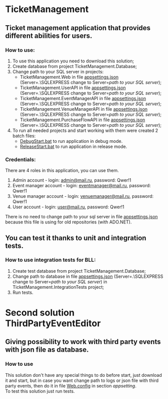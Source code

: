 
# TicketManagement
## Ticket management application that provides different abilities for users.
### How to use:
1. To use this application you need to download this solution;
2. Create database from project TicketManagement.Database;
3. Change path to your SQL server in projects:
    - TicketManagement.Web in file [appsettings.json](https://github.com/EPAM-Gomel-NET-Lab/IlyaRebikau/blob/develop/src/TicketManagement.Web/appsettings.json "Database config") (Server=.\\SQLEXPRESS change to Server=*path to your SQL server*);
    - TicketManagement.UserAPI in file [appsettings.json](https://github.com/EPAM-Gomel-NET-Lab/IlyaRebikau/blob/develop/src/TicketManagement.UserAPI/appsettings.json "Database config") (Server=.\\SQLEXPRESS change to Server=*path to your SQL server*);
    - TicketManagement.EventManagerAPI in file [appsettings.json](https://github.com/EPAM-Gomel-NET-Lab/IlyaRebikau/blob/develop/src/TicketManagement.EventManagerAPI/appsettings.json "Database config") (Server=.\\SQLEXPRESS change to Server=*path to your SQL server*);
    - TicketManagement.VenueManagerAPI in file [appsettings.json](https://github.com/EPAM-Gomel-NET-Lab/IlyaRebikau/blob/develop/src/TicketManagement.VenueManagerAPI/appsettings.json "Database config") (Server=.\\SQLEXPRESS change to Server=*path to your SQL server*);
    - TicketManagement.PurchaseFlowAPI in file [appsettings.json](https://github.com/EPAM-Gomel-NET-Lab/IlyaRebikau/blob/develop/src/TicketManagement.PurchaseFlowAPI/appsettings.json "Database config") (Server=.\\SQLEXPRESS change to Server=*path to your SQL server*);
4. To run all needed projects and start working with them were created 2 batch files:
    - [DebugStart.bat](https://github.com/EPAM-Gomel-NET-Lab/IlyaRebikau/blob/develop/DebugStart.bat "Run app in debug mode") to run application in debug mode.
    - [ReleaseStart.bat](https://github.com/EPAM-Gomel-NET-Lab/IlyaRebikau/blob/develop/ReleaseStart.bat "Run app in release mode") to run application in release mode.

### Credentials:
There are 4 roles in this application, you can use them.
1. Admin account - login: admin@mail.ru, password: Qwer!1
2. Event manager account - login: eventmanager@mail.ru, password: Qwer!1
3. Venue manager account - login: venuemanager@mail.ru, password: Qwer!1
4. User account - login: user@mail.ru, password: Qwer!1  

There is no need to change path to your sql server in file [appsettings.json](https://github.com/EPAM-Gomel-NET-Lab/IlyaRebikau/blob/develop/src/TicketManagement.DataAccess/appsettings.json "Old database config") because this file is using for old repositories (with ADO.NET).
## You can test it thanks to unit and integration tests.
### How to use integration tests for BLL:
1. Create test database from project TicketManagement.Database;
2. Change path to database in file [appsettings.json](https://github.com/EPAM-Gomel-NET-Lab/IlyaRebikau/blob/develop/test/TicketManagement.IntegrationTests/appsettings.json "Test database config") (Server=.\\SQLEXPRESS change to Server=*path to your SQL server*) in TicketManagement.IntegrationTests project;  
3. Run tests.

# Second solution ThirdPartyEventEditor
## Giving possibility to work with third party events with json file as database.
### How to use
This solution don't have any special things to do before start, just download it and start, but in case you want change path to logs or json file with third party events, then do it in file [Web.config](https://github.com/EPAM-Gomel-NET-Lab/IlyaRebikau/blob/develop/src/ThirdPartyEventEditor/ThirdPartyEventEditor/Web.config "Config file") in section *appsetting*.  
To test this solution just run tests.
